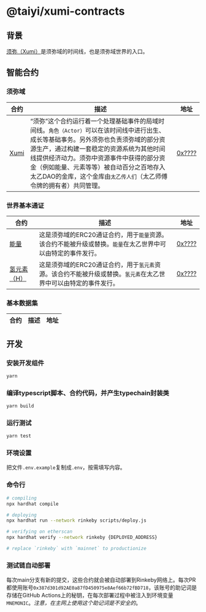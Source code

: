 # @taiyi/xumi-contracts

## 背景

[须弥（Xumi）](./contracts/Xumi.sol)是须弥域的时间线，也是须弥域世界的入口。

## 智能合约

### 须弥域

| 合约| 描述| 地址|
| ------------------------------------- | -------------------------------------- |-------------------------------------- |
| [Xumi](./contracts/Xumi.sol)          | “须弥”这个合约运行着一个处理基础事件的局域时间线。`角色（Actor）`可以在该时间线中进行出生、成长等基础事务。另外须弥也负责须弥域的部分资源生产，通过构建一套稳定的资源系统为其他时间线提供经济动力。须弥中资源事件中获得的部分资金（例如能量、元素等等）被自动百分之百地存入太乙DAO的金库，这个金库由`太乙传人们`（太乙师傅令牌的拥有者）共同管理。| [0x????](https://etherscan.io/address/0x????) |

### 世界基本通证
| 合约| 描述| 地址|
| ------------------------------------- | -------------------------------------- |-------------------------------------- |
| [能量](./contracts/world/WorldFungible.sol)                | 这是须弥域的ERC20通证合约，用于`能量`资源。该合约不能被升级或替换。`能量`在太乙世界中可以由特定的事件发行。| [0x????](https://etherscan.io/address/0x????) |
| [氢元素（H）](./contracts/world/WorldFungible.sol)                | 这是须弥域的ERC20通证合约，用于`氢元素`资源。该合约不能被升级或替换。`氢元素`在太乙世界中可以由特定的事件发行。| [0x????](https://etherscan.io/address/0x????) |

### 基本数据集
| 合约| 描述| 地址|
| ------------------------------------- | -------------------------------------- |-------------------------------------- |


## 开发

### 安装开发组件

```sh
yarn
```

### 编译typescript脚本、合约代码，并产生typechain封装类

```sh
yarn build
```

### 运行测试

```sh
yarn test
```

### 环境设置

把文件`.env.example`复制成`.env`，按需填写内容。

### 命令行

```sh
# compiling
npx hardhat compile

# deploying
npx hardhat run --network rinkeby scripts/deploy.js

# verifying on etherscan
npx hardhat verify --network rinkeby {DEPLOYED_ADDRESS}

# replace `rinkeby` with `mainnet` to productionize
```

### 测试链自动部署

每次main分支有新的提交，这些合约就会被自动部署到Rinkeby网络上。每次PR都使用账号`0x387d301d92AE0a87fD450975e8Aef66b72fBD718`，该账号的助记词是存储在GitHub Actions上的秘钥，在每次部署过程中被注入到环境变量`MNEMONIC`。_注意，在主网上使用这个助记词是不安全的_。
